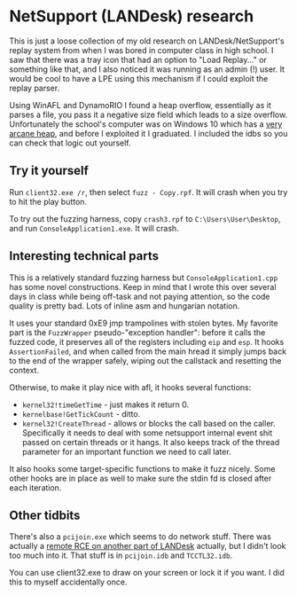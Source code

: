 # NetSupport (LANDesk) research

This is just a loose collection of my old research on LANDesk/NetSupport's replay system from when I was bored in computer class in high school. I saw that there was a tray icon that had an option to "Load Replay..." or something like that, and I also noticed it was running as an admin (!) user. It would be cool to have a LPE using this mechanism if I could exploit the replay parser.

Using WinAFL and DynamoRIO I found a heap overflow, essentially as it parses a file, you pass it a negative size field which leads to a size overflow.
Unfortunately the school's computer was on Windows 10 which has a [very arcane heap](https://www.blackhat.com/docs/us-16/materials/us-16-Yason-Windows-10-Segment-Heap-Internals.pdf), and before I exploited it I graduated. I included the idbs so you can check that logic out yourself.

## Try it yourself

Run `client32.exe /r`, then select `fuzz - Copy.rpf`. It will crash when you try to hit the play button.

To try out the fuzzing harness, copy `crash3.rpf` to `C:\Users\User\Desktop`, and run `ConsoleApplication1.exe`. It will crash.

## Interesting technical parts

This is a relatively standard fuzzing harness but `ConsoleApplication1.cpp` has some novel constructions. Keep in mind that I wrote this over several days in class while being off-task and not paying attention, so the code quality is pretty bad. Lots of inline asm and hungarian notation.

It uses your standard 0xE9 jmp trampolines with stolen bytes. My favorite part is the `FuzzWrapper` pseudo-"exception handler": before it calls the fuzzed code, it preserves all of the registers including `eip` and `esp`. It hooks `AssertionFailed`, and when called from the main hread it simply jumps back to the end of the wrapper safely, wiping out the callstack and resetting the context.

Otherwise, to make it play nice with afl, it hooks several functions:

 - `kernel32!timeGetTime` - just makes it return 0.
 - `kernelbase!GetTickCount` - ditto.
 - `kernel32!CreateThread` - allows or blocks the call based on the caller. Specifically it needs to deal with some netsupport internal event shit passed on certain threads or it hangs. It also keeps track of the thread parameter for an important function we need to call later.

It also hooks some target-specific functions to make it fuzz nicely. Some other hooks are in place as well to make sure the stdin fd is closed after each iteration.

## Other tidbits

There's also a `pcijoin.exe` which seems to do network stuff. There was actually a [remote RCE on another part of LANDesk](https://www.exploit-db.com/exploits/15937/) actually, but I didn't look too much into it. That stuff is in `pcijoin.idb` and `TCCTL32.idb`.

You can use client32.exe to draw on your screen or lock it if you want. I did this to myself accidentally once.
